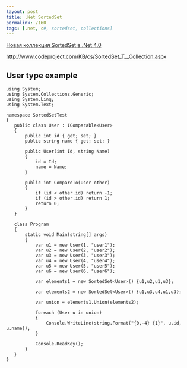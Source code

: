 ```yaml
---
layout: post
title: .Net SortedSet
permalink: /160
tags: [.net, c#, sortedset, collections]
---
```


[Новая коллекция SortedSet в .Net 4.0](http://habrahabr.ru/blogs/net/102697/#habracut)

<http://www.codeproject.com/KB/cs/SortedSet_T__Collection.aspx>

User type example
-----------------

    using System;
    using System.Collections.Generic;
    using System.Linq;
    using System.Text;

    namespace SortedSetTest
    {
       public class User : IComparable<User>
       {
           public int id { get; set; }
           public string name { get; set; }

           public User(int Id, string Name)
           {
               id = Id;
               name = Name;
           }

           public int CompareTo(User other)
           {
               if (id < other.id) return -1;
               if (id > other.id) return 1;
               return 0;
           }
       }

       class Program
       {
           static void Main(string[] args)
           {
               var u1 = new User(1, "user1");
               var u2 = new User(2, "user2");
               var u3 = new User(3, "user3");
               var u4 = new User(4, "user4");
               var u5 = new User(5, "user5");
               var u6 = new User(6, "user6");

               var elements1 = new SortedSet<User>() {u1,u2,u1,u3};

               var elements2 = new SortedSet<User>() {u1,u3,u4,u1,u3};

               var union = elements1.Union(elements2);

               foreach (User u in union)
               {
                   Console.WriteLine(string.Format("{0,-4} {1}", u.id, u.name));
               }

               Console.ReadKey();
           }
       }
    }
